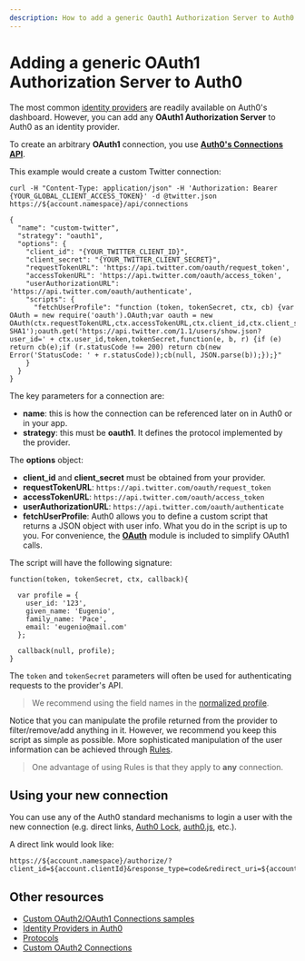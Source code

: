 ```yaml
---
description: How to add a generic Oauth1 Authorization Server to Auth0.
---
```


# Adding a generic OAuth1 Authorization Server to Auth0

The most common [identity providers](identityproviders) are readily available on Auth0's dashboard. However, you can add any __OAuth1 Authorization Server__ to Auth0 as an identity provider.

To create an arbitrary __OAuth1__ connection, you use __[Auth0's Connections API](/api/v2#!/Connections/post_connections)__. 

This example would create a custom Twitter connection:

```
curl -H "Content-Type: application/json" -H 'Authorization: Bearer {YOUR_GLOBAL_CLIENT_ACCESS_TOKEN}' -d @twitter.json https://${account.namespace}/api/connections
```

```
{
  "name": "custom-twitter",
  "strategy": "oauth1",
  "options": {
    "client_id": "{YOUR_TWITTER_CLIENT_ID}",
    "client_secret": "{YOUR_TWITTER_CLIENT_SECRET}",
    "requestTokenURL": 'https://api.twitter.com/oauth/request_token',
    "accessTokenURL": 'https://api.twitter.com/oauth/access_token',
    "userAuthorizationURL": 'https://api.twitter.com/oauth/authenticate',
    "scripts": {
      "fetchUserProfile": "function (token, tokenSecret, ctx, cb) {var OAuth = new require('oauth').OAuth;var oauth = new OAuth(ctx.requestTokenURL,ctx.accessTokenURL,ctx.client_id,ctx.client_secret,'1.0',null,'HMAC-SHA1');oauth.get('https://api.twitter.com/1.1/users/show.json?user_id=' + ctx.user_id,token,tokenSecret,function(e, b, r) {if (e) return cb(e);if (r.statusCode !== 200) return cb(new Error('StatusCode: ' + r.statusCode));cb(null, JSON.parse(b));});}"
    }
  }
}
```

The key parameters for a connection are:

* **name**: this is how the connection can be referenced later on in Auth0 or in your app.
* **strategy**: this must be __oauth1__. It defines the protocol implemented by the provider.

The __options__ object:

* **client_id** and **client_secret** must be obtained from your provider.
* **requestTokenURL**: `https://api.twitter.com/oauth/request_token`
* **accessTokenURL**: `https://api.twitter.com/oauth/access_token`
* **userAuthorizationURL**: `https://api.twitter.com/oauth/authenticate`
* **fetchUserProfile**: Auth0 allows you to define a custom script that returns a JSON object with user info. What you do in the script is up to you. For convenience, the __[OAuth](https://www.npmjs.com/package/oauth)__ module is included to simplify OAuth1 calls.

The script will have the following signature:

```
function(token, tokenSecret, ctx, callback){
  
  var profile = {
    user_id: '123',
    given_name: 'Eugenio',
    family_name: 'Pace',
    email: 'eugenio@mail.com'
  };

  callback(null, profile);
}
```

The `token` and `tokenSecret` parameters will often be used for authenticating requests to the provider's API. 

> We recommend using the field names in the [normalized profile](/user-profile).

Notice that you can manipulate the profile returned from the provider to filter/remove/add anything in it. However, we recommend you keep this script as simple as possible. More sophisticated manipulation of the user information can be achieved through [Rules](/rules). 

>One advantage of using Rules is that they apply to __any__ connection.

## Using your new connection

You can use any of the Auth0 standard mechanisms to login a user with the new connection (e.g. direct links, [Auth0 Lock](lock), [auth0.js](auth0js), etc.). 

A direct link would look like:
            
    https://${account.namespace}/authorize/?client_id=${account.clientId}&response_type=code&redirect_uri=${account.callback}&state=OPAQUE_VALUE&connection=THE_NAME_OF_THE_CONNECTION


## Other resources

* [Custom OAuth2/OAuth1 Connections samples](oauth2-examples)
* [Identity Providers in Auth0](identityproviders)
* [Protocols](protocols)
* [Custom OAuth2 Connections](oauth2)
